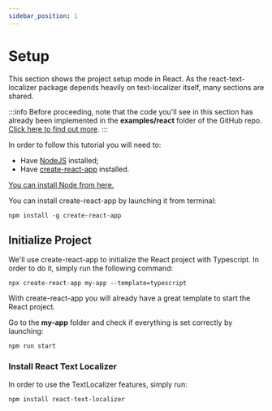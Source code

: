 ```yaml
---
sidebar_position: 1
---
```


# Setup

This section shows the project setup mode in React. As the react-text-localizer package depends heavily on text-localizer itself, many sections are shared.

:::info
Before proceeding, note that the code you'll see in this section has already been implemented in the **examples/react** folder of the GitHub repo. [Click here to find out more](https://github.com/enzomanuelmangano/text-localizer/tree/main/examples/react).
:::

In order to follow this tutorial you will need to:

- Have [NodeJS](https://nodejs.org/en/download/) installed;
- Have [create-react-app](https://github.com/facebook/create-react-app) installed.

[You can install Node from here.](https://nodejs.org/en/download/)

You can install create-react-app by launching it from terminal:

```shell
npm install -g create-react-app
```

## Initialize Project

We'll use create-react-app to initialize the React project with Typescript. In order to do it, simply run the following command:

```shell
npx create-react-app my-app --template=typescript
```

With create-react-app you will already have a great template to start the React project.

Go to the **my-app** folder and check if everything is set correctly by launching:

```shell
npm run start
```

### Install React Text Localizer

In order to use the TextLocalizer features, simply run:

```shell
npm install react-text-localizer
```

